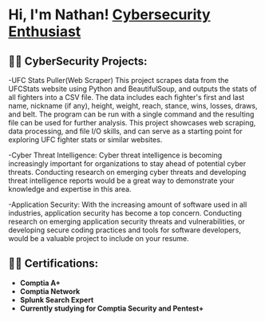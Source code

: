 <h1>Hi, I'm Nathan! <a href="https://www.linkedin.com/in/nathan-niha-403592223/">Cybersecurity Enthusiast</a> </a></h1>

<h2>👨‍💻 CyberSecurity Projects:</h2>


-UFC Stats Puller(Web Scraper) 
This project scrapes data from the UFCStats website using Python and BeautifulSoup, and outputs the stats of all fighters into a CSV file. The data includes each fighter's first and last name, nickname (if any), height, weight, reach, stance, wins, losses, draws, and belt. The program can be run with a single command and the resulting file can be used for further analysis. This project showcases web scraping, data processing, and file I/O skills, and can serve as a starting point for exploring UFC fighter stats or similar websites.
  
  -Cyber Threat Intelligence: Cyber threat intelligence is becoming increasingly important for organizations to stay ahead of potential cyber threats. Conducting research on emerging cyber threats and developing threat intelligence reports would be a great way to demonstrate your knowledge and expertise in this area.
  
 -Application Security: With the increasing amount of software used in all industries, application security has become a top concern. Conducting research on emerging application security threats and vulnerabilities, or developing secure coding practices and tools for software developers, would be a valuable project to include on your resume.

<h2>👨‍💻 Certifications:</h2>

  - <b>Comptia A+</b>
  - <b>Comptia Network</b>
  - <b>Splunk Search Expert</b>
  - <b>Currently studying for Comptia Security and Pentest+</b>
  
